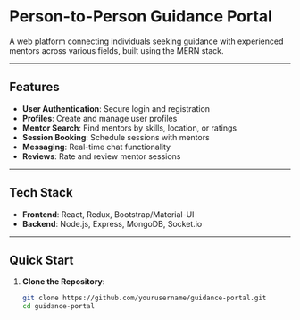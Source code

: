 # Person-to-Person Guidance Portal

A web platform connecting individuals seeking guidance with experienced mentors across various fields, built using the MERN stack.

---

## Features

- **User Authentication**: Secure login and registration
- **Profiles**: Create and manage user profiles
- **Mentor Search**: Find mentors by skills, location, or ratings
- **Session Booking**: Schedule sessions with mentors
- **Messaging**: Real-time chat functionality
- **Reviews**: Rate and review mentor sessions

---

## Tech Stack

- **Frontend**: React, Redux, Bootstrap/Material-UI
- **Backend**: Node.js, Express, MongoDB, Socket.io

---

## Quick Start

1. **Clone the Repository**:
   ```bash
   git clone https://github.com/yourusername/guidance-portal.git
   cd guidance-portal
